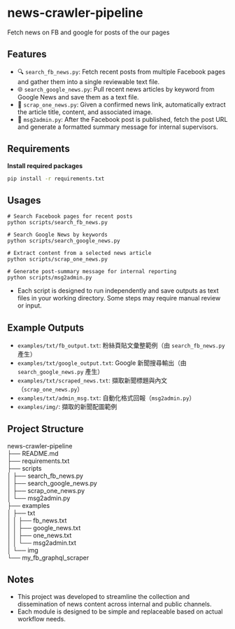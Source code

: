 # news-crawler-pipeline
Fetch news on FB and google for posts of the our pages

## Features

- 🔍 `search_fb_news.py`: Fetch recent posts from multiple Facebook pages and gather them into a single reviewable text file.
- 🌐 `search_google_news.py`: Pull recent news articles by keyword from Google News and save them as a text file.
- 📄 `scrap_one_news.py`: Given a confirmed news link, automatically extract the article title, content, and associated image.
- 📩 `msg2admin.py`: After the Facebook post is published, fetch the post URL and generate a formatted summary message for internal supervisors.

## Requirements
**Install required packages**

   ```bash
   pip install -r requirements.txt
  ```

## Usages

```
# Search Facebook pages for recent posts
python scripts/search_fb_news.py

# Search Google News by keywords
python scripts/search_google_news.py

# Extract content from a selected news article
python scripts/scrap_one_news.py

# Generate post-summary message for internal reporting
python scripts/msg2admin.py
```

- Each script is designed to run independently and save outputs as text files in your working directory. Some steps may require manual review or input.

## Example Outputs

- `examples/txt/fb_output.txt`: 粉絲頁貼文彙整範例（由 `search_fb_news.py` 產生）
- `examples/txt/google_output.txt`: Google 新聞搜尋輸出（由 `search_google_news.py` 產生）
- `examples/txt/scraped_news.txt`: 擷取新聞標題與內文（`scrap_one_news.py`）
- `examples/txt/admin_msg.txt`: 自動化格式回報（`msg2admin.py`）
- `examples/img/`: 擷取的新聞配圖範例

## Project Structure
news-crawler-pipeline\
├── README.md\
├── requirements.txt\
├── scripts\
│   ├── search_fb_news.py\
│   ├── search_google_news.py\
│   ├── scrap_one_news.py\
│   └── msg2admin.py\
├── examples\
│   ├── txt\
│   │    ├── fb_news.txt\
│   │    ├── google_news.txt\
│   │    ├── one_news.txt\
│   │    └── msg2admin.txt\
│   └── img\
└── my_fb_graphql_scraper


## Notes
- This project was developed to streamline the collection and dissemination of news content across internal and public channels.
- Each module is designed to be simple and replaceable based on actual workflow needs.
